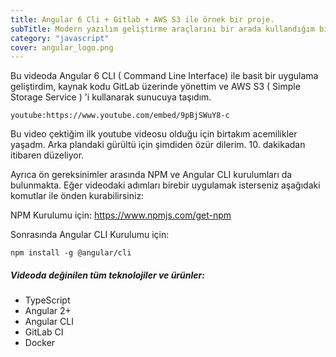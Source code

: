 ```yaml
---
title: Angular 6 Cli + Gitlab + AWS S3 ile örnek bir proje.
subTitle: Modern yazılım geliştirme araçlarını bir arada kullandığım bir uygulama.
category: "javascript"
cover: angular_logo.png
---
```


Bu videoda Angular 6 CLI ( Command Line Interface) ile basit bir uygulama geliştirdim, kaynak kodu GitLab üzerinde yönettim ve AWS S3 ( Simple Storage Service ) 'i kullanarak sunucuya taşıdım. 

`youtube:https://www.youtube.com/embed/9pBjSWuY8-c`

Bu video çektiğim ilk youtube videosu olduğu için birtakım acemilikler yaşadm. Arka plandaki gürültü için şimdiden özür dilerim. 10. dakikadan itibaren düzeliyor.

Ayrıca ön gereksinimler arasında NPM ve Angular CLI kurulumları da bulunmakta. Eğer videodaki adımları birebir uygulamak isterseniz aşağıdaki komutlar ile önden kurabilirsiniz:


NPM Kurulumu için: https://www.npmjs.com/get-npm

Sonrasında Angular CLI Kurulumu için:
```
npm install -g @angular/cli
```

##### Videoda değinilen tüm teknolojiler ve ürünler:

- TypeScript
- Angular 2+
- Angular CLI
- GitLab CI
- Docker
